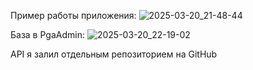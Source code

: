 Пример работы приложения:
![2025-03-20_21-48-44](https://github.com/user-attachments/assets/a0872a89-fb74-484c-a566-e10b7e5e82bd)

База в PgaAdmin:
![2025-03-20_22-19-02](https://github.com/user-attachments/assets/50bb428e-5643-4ceb-9663-48c883af9d60)

API я залил отдельным репозиторием на GitHub
